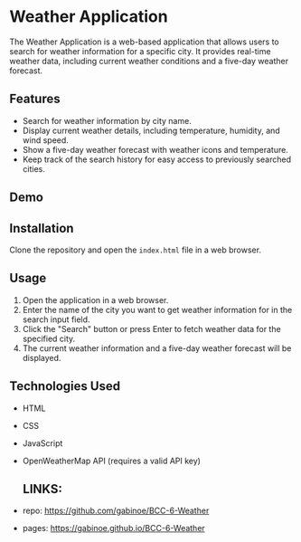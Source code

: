 # Weather Application

The Weather Application is a web-based application that allows users to search for weather information for a specific city. It provides real-time weather data, including current weather conditions and a five-day weather forecast.

## Features

- Search for weather information by city name.
- Display current weather details, including temperature, humidity, and wind speed.
- Show a five-day weather forecast with weather icons and temperature.
- Keep track of the search history for easy access to previously searched cities.

## Demo



## Installation

Clone the repository and open the `index.html` file in a web browser.

## Usage

1. Open the application in a web browser.
2. Enter the name of the city you want to get weather information for in the search input field.
3. Click the "Search" button or press Enter to fetch weather data for the specified city.
4. The current weather information and a five-day weather forecast will be displayed.

## Technologies Used

- HTML
- CSS
- JavaScript
- OpenWeatherMap API (requires a valid API key)
  
  ## LINKS:
 - repo: https://github.com/gabinoe/BCC-6-Weather
 - pages: https://gabinoe.github.io/BCC-6-Weather
